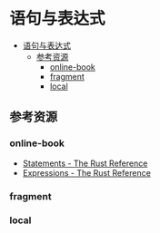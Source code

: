 # 语句与表达式

<!--ts-->
* [语句与表达式](#语句与表达式)
   * [参考资源](#参考资源)
      * [online-book](#online-book)
      * [fragment](#fragment)
      * [local](#local)

<!-- Created by https://github.com/ekalinin/github-markdown-toc -->
<!-- Added by: runner, at: Sat Jul 23 13:01:15 UTC 2022 -->

<!--te-->

## 参考资源

### online-book

- [Statements - The Rust Reference](https://doc.rust-lang.org/stable/reference/statements.html)
- [Expressions - The Rust Reference](https://doc.rust-lang.org/stable/reference/expressions.html)

### fragment

### local
